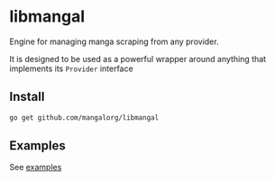 # libmangal

Engine for managing manga scraping from any provider.

It is designed to be used as a powerful wrapper around anything that implements its `Provider` interface

## Install

```bash
go get github.com/mangalorg/libmangal
```

## Examples

See [examples](./examples)
